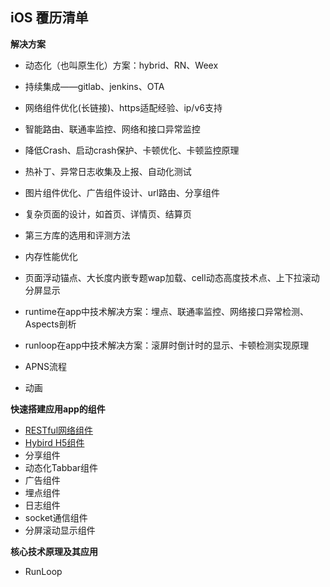 ## iOS 覆历清单

**解决方案**

* 动态化（也叫原生化）方案：hybrid、RN、Weex
* 持续集成——gitlab、jenkins、OTA
* 网络组件优化(长链接)、https适配经验、ip/v6支持
* 智能路由、联通率监控、网络和接口异常监控
* 降低Crash、启动crash保护、卡顿优化、卡顿监控原理
* 热补丁、异常日志收集及上报、自动化测试
* 图片组件优化、广告组件设计、url路由、分享组件
* 复杂页面的设计，如首页、详情页、结算页
* 第三方库的选用和评测方法
* 内存性能优化 
* 页面浮动锚点、大长度内嵌专题wap加载、cell动态高度技术点、上下拉滚动分屏显示


* runtime在app中技术解决方案：埋点、联通率监控、网络接口异常检测、Aspects剖析
* runloop在app中技术解决方案：滚屏时倒计时的显示、卡顿检测实现原理
* APNS流程
* 动画




**快速搭建应用app的组件**

* [RESTful网络组件](https://github.com/wenguang/NetRef)
* [Hybird H5组件](https://github.com/wenguang/HybridRef)
* 分享组件
* 动态化Tabbar组件
* 广告组件
* 埋点组件
* 日志组件
* socket通信组件
* 分屏滚动显示组件




**核心技术原理及其应用**

* RunLoop